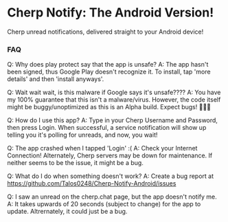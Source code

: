 # Cherp Notify: The Android Version!
Cherp unread notifications, delivered straight to your Android device!

### FAQ

Q: Why does play protect say that the app is unsafe?
A: The app hasn't been signed, thus Google Play doesn't recognize it. To install, tap 'more details' and then 'install anyways'.

Q: Wait wait wait, is this malware if Google says it's unsafe????
A: You have my 100% guarantee that this isn't a malware/virus. However, the code itself might be buggy/unoptimized as this is an Alpha build. Expect bugs! 🐛🐜🐞

Q: How do I use this app?
A: Type in your Cherp Username and Password, then press Login. When successful, a service notification will show up telling you it's polling for unreads, and now, you wait!

Q: The app crashed when I tapped 'Login' :(
A: Check your Internet Connection! Alternately, Cherp servers may be down for maintenance. If neither seems to be the issue, it might be a bug.

Q: What do I do when something doesn't work?
A: Create a bug report at https://github.com/Talos0248/Cherp-Notify-Android/issues

Q: I saw an unread on the cherp.chat page, but the app doesn't notify me.
A: It takes upwards of 20 seconds (subject to change) for the app to update. Altrernately, it could just be a bug.


